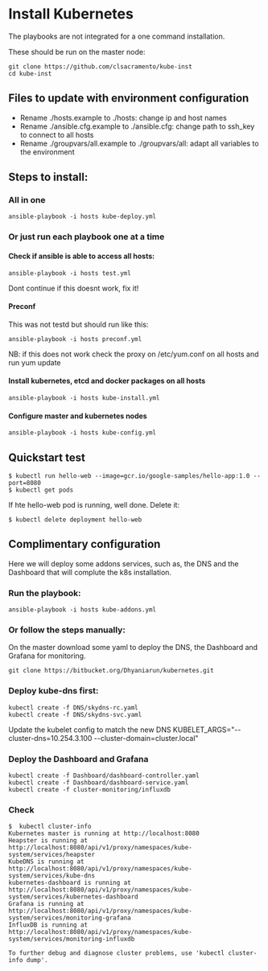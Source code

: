 # Install Kubernetes

The playbooks are not integrated for a one command installation.

These should be run on the master node:
~~~
git clone https://github.com/clsacramento/kube-inst
cd kube-inst
~~~

## Files to update with environment configuration

 * Rename ./hosts.example to ./hosts: change ip and host names
 * Rename ./ansible.cfg.example to ./ansible.cfg: change path to ssh_key to connect to all hosts
 * Rename ./groupvars/all.example to ./groupvars/all: adapt all variables to the environment


## Steps to install:

### All in one

~~~
ansible-playbook -i hosts kube-deploy.yml
~~~

### Or just run each playbook one at a time

#### Check if ansible is able to access all hosts:

~~~
ansible-playbook -i hosts test.yml
~~~

Dont continue if this doesnt work, fix it!

#### Preconf
This was not testd but should run like this:
~~~
ansible-playbook -i hosts preconf.yml
~~~
NB: if this does not work check the proxy on /etc/yum.conf on all hosts and run yum update

#### Install kubernetes, etcd and docker packages on all hosts
~~~
ansible-playbook -i hosts kube-install.yml
~~~

#### Configure master and kubernetes nodes
~~~
ansible-playbook -i hosts kube-config.yml
~~~

## Quickstart test
~~~
$ kubectl run hello-web --image=gcr.io/google-samples/hello-app:1.0 --port=8080
$ kubectl get pods
~~~

If hte hello-web pod is running, well done. Delete it:
~~~
$ kubectl delete deployment hello-web
~~~

## Complimentary configuration

Here we will deploy some addons services, such as, the DNS and the Dashboard that will complute the k8s installation.

### Run the playbook:
~~~
ansible-playbook -i hosts kube-addons.yml
~~~

### Or follow the steps manually:

On the master download some yaml to deploy the DNS, the Dashboard and Grafana for monitoring.

~~~
git clone https://bitbucket.org/Dhyaniarun/kubernetes.git
~~~

### Deploy kube-dns first:
~~~
kubectl create -f DNS/skydns-rc.yaml
kubectl create -f DNS/skydns-svc.yaml
~~~

Update the kubelet config to match the new DNS
KUBELET_ARGS="--cluster-dns=10.254.3.100 --cluster-domain=cluster.local"

### Deploy the Dashboard and Grafana

~~~
kubectl create -f Dashboard/dashboard-controller.yaml
kubectl create -f Dashboard/dashboard-service.yaml   
kubectl create -f cluster-monitoring/influxdb
~~~


### Check
~~~
$  kubectl cluster-info
Kubernetes master is running at http://localhost:8080
Heapster is running at http://localhost:8080/api/v1/proxy/namespaces/kube-system/services/heapster
KubeDNS is running at http://localhost:8080/api/v1/proxy/namespaces/kube-system/services/kube-dns
kubernetes-dashboard is running at http://localhost:8080/api/v1/proxy/namespaces/kube-system/services/kubernetes-dashboard
Grafana is running at http://localhost:8080/api/v1/proxy/namespaces/kube-system/services/monitoring-grafana
InfluxDB is running at http://localhost:8080/api/v1/proxy/namespaces/kube-system/services/monitoring-influxdb

To further debug and diagnose cluster problems, use 'kubectl cluster-info dump'.
~~~
